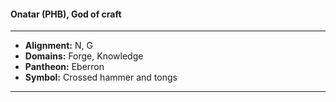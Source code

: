 #### Onatar (PHB), God of craft
___

- **Alignment:** N, G
- **Domains:** Forge, Knowledge
- **Pantheon:** Eberron
- **Symbol:** Crossed hammer and tongs
___
